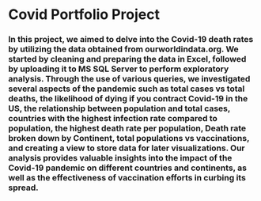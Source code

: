 # Covid Portfolio Project
### In this project, we aimed to delve into the Covid-19 death rates by utilizing the data obtained from ourworldindata.org. We started by cleaning and preparing the data in Excel, followed by uploading it to MS SQL Server to perform exploratory analysis. Through the use of various queries, we investigated several aspects of the pandemic such as total cases vs total deaths, the likelihood of dying if you contract Covid-19 in the US, the relationship between population and total cases, countries with the highest infection rate compared to population, the highest death rate per population, Death rate broken down by Continent, total populations vs vaccinations, and creating a view to store data for later visualizations. Our analysis provides valuable insights into the impact of the Covid-19 pandemic on different countries and continents, as well as the effectiveness of vaccination efforts in curbing its spread.
